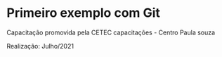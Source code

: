 # Primeiro exemplo com Git

Capacitação promovida pela CETEC capacitações - Centro Paula souza

Realização: Julho/2021